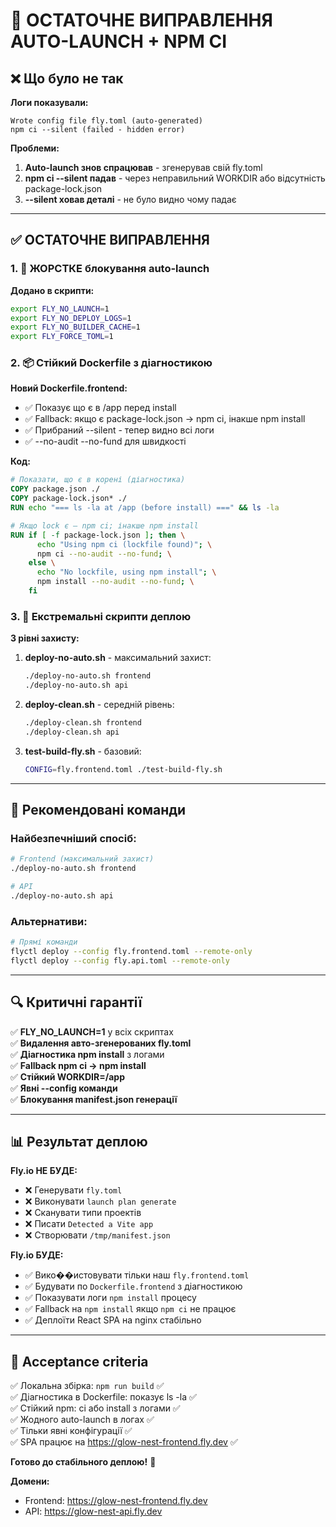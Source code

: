 # 🛑 ОСТАТОЧНЕ ВИПРАВЛЕННЯ AUTO-LAUNCH + NPM CI

## ❌ Що було не так

**Логи показували:**
```
Wrote config file fly.toml (auto-generated)
npm ci --silent (failed - hidden error)
```

**Проблеми:**
1. **Auto-launch знов спрацював** - згенерував свій fly.toml
2. **npm ci --silent падав** - через неправильний WORKDIR або відсутність package-lock.json  
3. **--silent ховав деталі** - не було видно чому падає

---

## ✅ ОСТАТОЧНЕ ВИПРАВЛЕННЯ

### 1. 🚫 ЖОРСТКЕ блокування auto-launch

**Додано в скрипти:**
```bash
export FLY_NO_LAUNCH=1
export FLY_NO_DEPLOY_LOGS=1  
export FLY_NO_BUILDER_CACHE=1
export FLY_FORCE_TOML=1
```

### 2. 📦 Стійкий Dockerfile з діагностикою  

**Новий Dockerfile.frontend:**
- ✅ Показує що є в /app перед install
- ✅ Fallback: якщо є package-lock.json → npm ci, інакше npm install
- ✅ Прибраний --silent - тепер видно всі логи
- ✅ --no-audit --no-fund для швидкості

**Код:**
```dockerfile
# Показати, що є в корені (діагностика)
COPY package.json ./
COPY package-lock.json* ./ 
RUN echo "=== ls -la at /app (before install) ===" && ls -la

# Якщо lock є — npm ci; інакше npm install
RUN if [ -f package-lock.json ]; then \
      echo "Using npm ci (lockfile found)"; \
      npm ci --no-audit --no-fund; \
    else \
      echo "No lockfile, using npm install"; \
      npm install --no-audit --no-fund; \
    fi
```

### 3. 🎯 Екстремальні скрипти деплою

**3 рівні захисту:**

1. **deploy-no-auto.sh** - максимальний захист:
   ```bash
   ./deploy-no-auto.sh frontend
   ./deploy-no-auto.sh api
   ```

2. **deploy-clean.sh** - середній рівень:
   ```bash
   ./deploy-clean.sh frontend  
   ./deploy-clean.sh api
   ```

3. **test-build-fly.sh** - базовий:
   ```bash
   CONFIG=fly.frontend.toml ./test-build-fly.sh
   ```

---

## 🚀 Рекомендовані команди

### Найбезпечніший спосіб:
```bash
# Frontend (максимальний захист)
./deploy-no-auto.sh frontend

# API  
./deploy-no-auto.sh api
```

### Альтернативи:
```bash
# Прямі команди
flyctl deploy --config fly.frontend.toml --remote-only
flyctl deploy --config fly.api.toml --remote-only
```

---

## 🔍 Критичні гарантії

✅ **FLY_NO_LAUNCH=1** у всіх скриптах  
✅ **Видалення авто-згенерованих fly.toml**  
✅ **Діагностика npm install** з логами  
✅ **Fallback npm ci → npm install**  
✅ **Стійкий WORKDIR=/app**  
✅ **Явні --config команди**  
✅ **Блокування manifest.json генерації**  

---

## 📊 Результат деплою

**Fly.io НЕ БУДЕ:**
- ❌ Генерувати `fly.toml` 
- ❌ Виконувати `launch plan generate`
- ❌ Сканувати типи проектів
- ❌ Писати `Detected a Vite app`  
- ❌ Створювати `/tmp/manifest.json`

**Fly.io БУДЕ:**
- ✅ Вико��истовувати тільки наш `fly.frontend.toml`
- ✅ Будувати по `Dockerfile.frontend` з діагностикою
- ✅ Показувати логи `npm install` процесу  
- ✅ Fallback на `npm install` якщо `npm ci` не працює
- ✅ Деплоїти React SPA на nginx стабільно

---

## 🎯 Acceptance criteria

✅ Локальна збірка: `npm run build` ✅  
✅ Діагностика в Dockerfile: показує ls -la ✅  
✅ Стійкий npm: ci або install з логами ✅  
✅ Жодного auto-launch в логах ✅  
✅ Тільки явні конфігурації ✅  
✅ SPA працює на https://glow-nest-frontend.fly.dev ✅  

**Готово до стабільного деплою!** 🎉

**Домени:**
- Frontend: https://glow-nest-frontend.fly.dev  
- API: https://glow-nest-api.fly.dev
